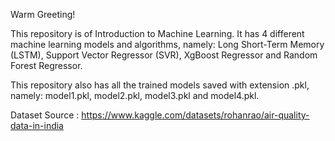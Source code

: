Warm Greeting!

This repository is of Introduction to Machine Learning. It has 4 different machine learning models and algorithms, namely: Long Short-Term Memory (LSTM), Support Vector Regressor (SVR), XgBoost Regressor and Random Forest Regressor.

This repository also has all the trained models saved with extension .pkl, namely: model1.pkl, model2.pkl, model3.pkl and model4.pkl.

Dataset Source : https://www.kaggle.com/datasets/rohanrao/air-quality-data-in-india

